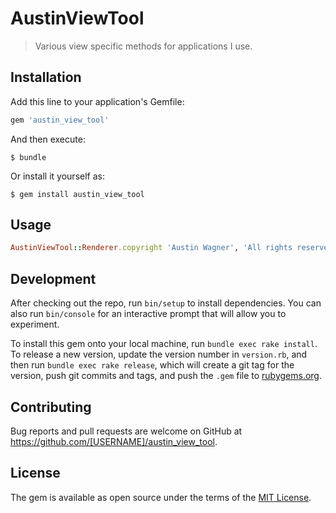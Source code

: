 # AustinViewTool

> Various view specific methods for applications I use.

## Installation

Add this line to your application's Gemfile:

```ruby
gem 'austin_view_tool'
```

And then execute:

    $ bundle

Or install it yourself as:

    $ gem install austin_view_tool

## Usage

```ruby
AustinViewTool::Renderer.copyright 'Austin Wagner', 'All rights reserved'
```

## Development

After checking out the repo, run `bin/setup` to install dependencies. You can also run `bin/console` for an interactive prompt that will allow you to experiment.

To install this gem onto your local machine, run `bundle exec rake install`. To release a new version, update the version number in `version.rb`, and then run `bundle exec rake release`, which will create a git tag for the version, push git commits and tags, and push the `.gem` file to [rubygems.org](https://rubygems.org).

## Contributing

Bug reports and pull requests are welcome on GitHub at https://github.com/[USERNAME]/austin_view_tool.

## License

The gem is available as open source under the terms of the [MIT License](https://opensource.org/licenses/MIT).
